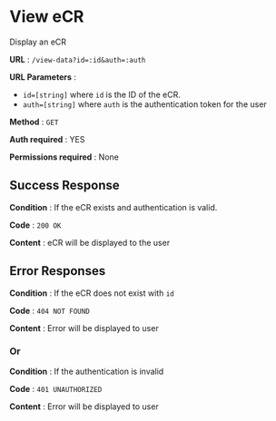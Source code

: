 # View eCR

Display an eCR

**URL** : `/view-data?id=:id&auth=:auth`

**URL Parameters** : 
- `id=[string]` where `id` is the ID of the eCR.
- `auth=[string]` where `auth` is the authentication token for the user

**Method** : `GET`

**Auth required** : YES

**Permissions required** : None


## Success Response

**Condition** : If the eCR exists and authentication is valid.

**Code** : `200 OK`

**Content** : eCR will be displayed to the user

## Error Responses

**Condition** : If the eCR does not exist with `id`

**Code** : `404 NOT FOUND`

**Content** : Error will be displayed to user

### Or

**Condition** : If the authentication is invalid

**Code** : `401 UNAUTHORIZED`

**Content** : Error will be displayed to user
